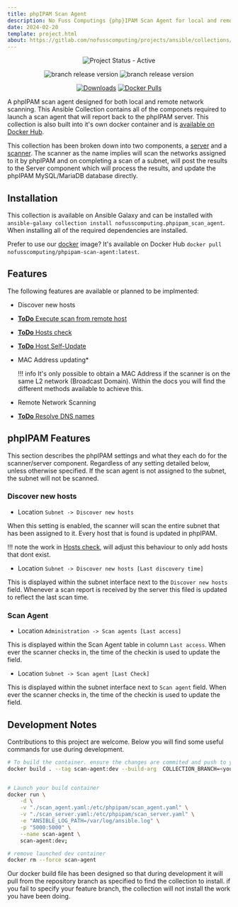 ```yaml
---
title: phpIPAM Scan Agent
description: No Fuss Computings {php}IPAM Scan Agent for local and remote networks
date: 2024-02-20
template: project.html
about: https://gitlab.com/nofusscomputing/projects/ansible/collections/phpipam_scan_agent
---
```


<span style="text-align: center;">

![Project Status - Active](https://img.shields.io/badge/Project%20Status-Active-green?logo=gitlab&style=plastic)


![branch release version](https://img.shields.io/badge/dynamic/yaml?color=ff782e&logo=gitlab&style=plastic&label=Stable%20Release&query=%24.commitizen.version&url=https%3A//gitlab.com/nofusscomputing/projects/ansible/collections/phpipam_scan_agent%2F-%2Fraw%2Fmaster%2F.cz.yaml) 
![branch release version](https://img.shields.io/badge/dynamic/yaml?color=ff782e&logo=gitlab&style=plastic&label=Dev%20Release&query=%24.commitizen.version&url=https%3A//gitlab.com/nofusscomputing/projects/ansible/collections/phpipam_scan_agent%2F-%2Fraw%2Fdevelopment%2F.cz.yaml)


[![Downloads](https://img.shields.io/badge/dynamic/json?url=https%3A%2F%2Fgalaxy.ansible.com%2Fapi%2Fv3%2Fplugin%2Fansible%2Fcontent%2Fpublished%2Fcollections%2Findex%2Fnofusscomputing%2Fphpipam_scan_agent%2F&query=%24.download_count&style=plastic&logo=ansible&logoColor=white&label=Galaxy%20Downloads&labelColor=black&color=cyan)](https://galaxy.ansible.com/ui/repo/published/nofusscomputing/phpipam_scan_agent/)
[![Docker Pulls](https://img.shields.io/docker/pulls/nofusscomputing/phpipam-scan-agent?style=plastic&logo=docker&logoColor=0db7ed&color=0db7ed)](https://hub.docker.com/r/nofusscomputing/phpipam-scan-agent)


</span>

A phpIPAM scan agent designed for both local and remote network scanning. This Ansible Collection contains all of the componets required to launch a scan agent that will report back to the phpIPAM server. This collection is also built into it's own docker container and is [available on Docker Hub](https://hub.docker.com/r/nofusscomputing/phpipam-scan-agent).

This collection has been broken down into two components, a [server](server.md) and a [scanner](scanner.md). The scanner as the name implies will scan the networks assigned to it by phpIPAM and on completing a scan of a subnet, will post the results to the Server component which will process the results, and update the phpIPAM MySQL/MariaDB database directly.


## Installation

This collection is available on Ansible Galaxy and can be installed with `ansible-galaxy collection install nofusscomputing.phpipam_scan_agent`. When installing all of the required dependencies are installed.

Prefer to use our [docker](docker.md) image? It's available on Docker Hub `docker pull nofusscomputing/phpipam-scan-agent:latest`.


## Features

The following features are available or planned to be implmented:

- Discover new hosts

- [**ToDo** Execute scan from remote host](https://gitlab.com/nofusscomputing/projects/ansible/collections/phpipam_scan_agent/-/issues/7)

- [**ToDo** Hosts check](https://gitlab.com/nofusscomputing/projects/ansible/collections/phpipam_scan_agent/-/issues/3)

- [**ToDo** Host Self-Update](https://gitlab.com/nofusscomputing/projects/ansible/collections/phpipam_scan_agent/-/issues/2)

- MAC Address updating*

    !!! info
        It's only possible to obtain a MAC Address if the scanner is on the same L2 network (Broadcast Domain). Within the docs you will find the different methods available to achieve this.

- Remote Network Scanning

- [**ToDo** Resolve DNS names](https://gitlab.com/nofusscomputing/projects/ansible/collections/phpipam_scan_agent/-/issues/4)


## phpIPAM Features

This section describes the phpIPAM settings and what they each do for the scanner/server component. Regardless of any setting detailed below, unless otherwise specified. If the scan agent is not assigned to the subnet, the subnet will not be scanned.


### Discover new hosts

- Location `Subnet -> Discover new hosts`

When this setting is enabled, the scanner will scan the entire subnet that has been assigned to it. Every host that is found is updated in phpIPAM.

!!! note
    the work in [Hosts check](https://gitlab.com/nofusscomputing/projects/ansible/collections/phpipam_scan_agent/-/issues/3), will adjust this behaviour to only add hosts that dont exist.


 - Location `Subnet -> Discover new hosts [Last discovery time]` 

This is displayed within the subnet interface next to the `Discover new hosts` field. Whenever a scan report is received by the server this filed is updated to reflect the last scan time.


### Scan Agent

- Location `Administration -> Scan agents [Last access]`

This is displayed within the Scan Agent table in column `Last access`. When ever the scanner checks in, the time of the checkin is used to update the field.

- Location `Subnet -> Scan agent [Last Check]`

This is displayed within the subnet interface next to `Scan agent` field. When ever the scanner checks in, the time of the checkin is used to update the field.


## Development Notes

Contributions to this project are welcome. Below you will find some useful commands for use during development.

``` bash
# To build the container. ensure the changes are commited and push to you feature branch
docker build . --tag scan-agent:dev --build-arg  COLLECTION_BRANCH=<your feature branch name> --build-arg COLLECTION_COMMIT=$(git log -n1 --format=format:"%H")


# Launch your build container
docker run \
    -d \
    -v "./scan_agent.yaml:/etc/phpipam/scan_agent.yaml" \
    -v "./scan_server.yaml:/etc/phpipam/scan_server.yaml" \
    -e "ANSIBLE_LOG_PATH=/var/log/ansible.log" \
    -p "5000:5000" \
    --name scan-agent \
    scan-agent:dev;

# remove launched dev container
docker rm --force scan-agent

```

Our docker build file has been designed so that during development it will pull from the repository branch as specified to find the collection to install. if you fail to specify your feature branch, the collection will not install the work you have been doing.
